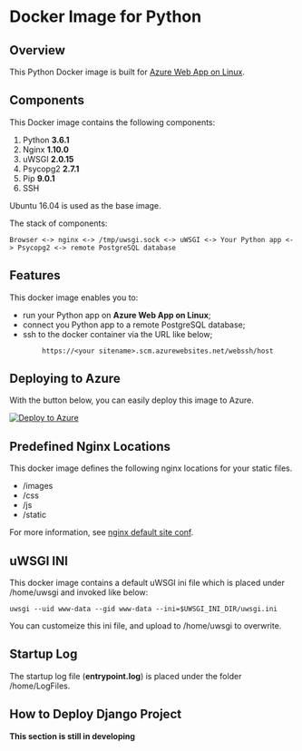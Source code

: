 # Docker Image for Python
## Overview
This Python Docker image is built for [Azure Web App on Linux](https://docs.microsoft.com/en-us/azure/app-service-web/app-service-linux-intro).

## Components
This Docker image contains the following components:

1. Python **3.6.1**
2. Nginx **1.10.0**
3. uWSGI **2.0.15**
4. Psycopg2 **2.7.1**
5. Pip **9.0.1**
6. SSH

Ubuntu 16.04 is used as the base image.

The stack of components:
```
Browser <-> nginx <-> /tmp/uwsgi.sock <-> uWSGI <-> Your Python app <-> Psycopg2 <-> remote PostgreSQL database
```

## Features
This docker image enables you to:
- run your Python app on **Azure Web App on Linux**;
- connect you Python app to a remote PostgreSQL database;
- ssh to the docker container via the URL like below;
```
        https://<your sitename>.scm.azurewebsites.net/webssh/host
```

## Deploying to Azure
With the button below, you can easily deploy this image to Azure.

[![Deploy to Azure](http://azuredeploy.net/deploybutton.png)](https://azuredeploy.net/)

## Predefined Nginx Locations
This docker image defines the following nginx locations for your static files.
- /images
- /css
- /js
- /static

For more information, see [nginx default site conf](./nginx-default-site).

## uWSGI INI
This docker image contains a default uWSGI ini file which is placed under /home/uwsgi and invoked like below:
```
uwsgi --uid www-data --gid www-data --ini=$UWSGI_INI_DIR/uwsgi.ini
```

You can customeize this ini file, and upload to /home/uwsgi to overwrite.

## Startup Log
The startup log file (**entrypoint.log**) is placed under the folder /home/LogFiles.

## How to Deploy Django Project
**This section is still in developing**

